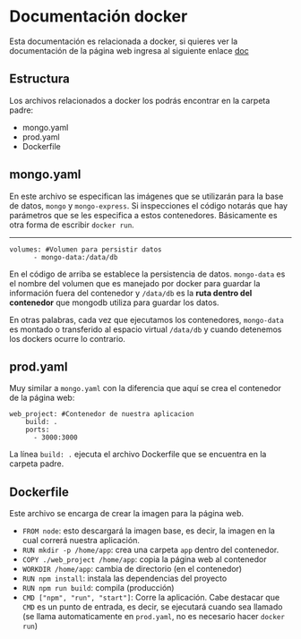 # Documentación docker

Esta documentación es relacionada a docker, si quieres ver la documentación de la página web ingresa al siguiente enlace <a href="../web_project">doc</a>

## Estructura

Los archivos relacionados a docker los podrás encontrar en la carpeta padre:
- mongo.yaml
- prod.yaml
- Dockerfile

## mongo.yaml
En este archivo se especifican las imágenes que se utilizarán para la base de datos, `mongo` y `mongo-express`. Si inspecciones el código notarás que hay parámetros que se les especifica a estos contenedores. Básicamente es otra forma de escribir `docker run`.

---

```
volumes: #Volumen para persistir datos
      - mongo-data:/data/db
```
En el código de arriba se establece la persistencia de datos. `mongo-data` es el nombre del volumen que es manejado por docker para guardar la información fuera del contenedor y `/data/db` es la **ruta dentro del contenedor** que mongodb utiliza para guardar los datos.

En otras palabras, cada vez que ejecutamos los contenedores, `mongo-data` es montado o transferido al espacio virtual `/data/db` y cuando detenemos los dockers ocurre lo contrario.

## prod.yaml
Muy similar a `mongo.yaml` con la diferencia que aquí se crea el contenedor de la página web:
```
web_project: #Contenedor de nuestra aplicacion
    build: .
    ports:
      - 3000:3000
```

La línea `build: .` ejecuta el archivo Dockerfile que se encuentra en la carpeta padre.

## Dockerfile
Este archivo se encarga de crear la imagen para la página web. 
- `FROM node`: esto descargará la imagen base, es decir, la imagen en la cual correrá nuestra aplicación.
- `RUN mkdir -p /home/app`: crea una carpeta `app` dentro del contenedor.
- `COPY ./web_project /home/app`: copia la página web al contenedor
- `WORKDIR /home/app`: cambia de directorio (en el contenedor)
- `RUN npm install`: instala las dependencias del proyecto
- `RUN npm run build`: compila (producción)
- `CMD ["npm", "run", "start"]`: Corre la aplicación. Cabe destacar que `CMD` es un punto de entrada, es decir, se ejecutará cuando sea llamado (se llama automaticamente en `prod.yaml`, no es necesario hacer `docker run`)
